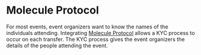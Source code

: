 # Molecule Protocol

For most events, event organizers want to know the names of the individuals attending. Integrating [Molecule Protocol](https://www.moleculeprotocol.io/) allows a KYC process to occur on each transfer. The KYC process gives the event organizers the details of the people attending the event.&#x20;
